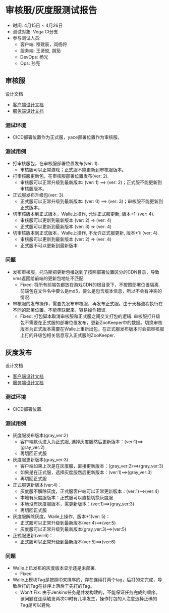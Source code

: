 # 审核服/灰度服测试报告

* 时间: 4月15日 ~ 4月26日
* 测试对象: Vega CI分支
* 参与测试人员:
  * 客户端: 穆建辰，阎杨将
  * 服务端:  王贤蛟, 胡笳
  * DevOps: 杨光
  * Ops: 孙亮

## 审核服

设计文档

* [客户端设计文档](https://git.youle.game/TC/TSD/DevOps/dune/wikis/%E5%89%8D%E7%AB%AF%E6%96%87%E6%A1%A3/apple-review-version)
* [服务端设计文档](https://git.youle.game/TC/TSD/DevOps/dune/wikis/%E5%90%8E%E7%AB%AF%E6%96%87%E6%A1%A3/appstore_review_and_gray)

### 测试环境

* CICD部署位置作为正式服，yace部署位置作为审核服。

### 测试用例

* 打审核服包，在审核服部署位置发布(ver: 1).
  * 审核服可以正常游戏；正式服不能更新到审核服版本。
* 打审核服更新包，在审核服部署位置发布(ver: 2).
  * 审核服可以正常升级到最新版本: (ver: 1) ==> (ver: 2)；正式服不能更新到审核服版本。
* 正式服发布升级包(ver: 3).
  * 正式服可以正常升级到最新版本: (ver: 0) ==> (ver: 3)；审核服不能更新到正式版本。
* 切审核版本到正式版本，Walle上操作, 允许正式服更新, 版本+1: (ver: 4).
  * 审核服可以更新到最新版本 (ver: 2) => (ver: 4)
  * 正式服可以更新到最新版本 (ver: 3) => (ver: 4)
* 切审核版本到正式版本，Walle上操作, 不允许正式服更新, 版本+1: (ver: 4).
  * 审核服可以更新到最新版本 (ver: 2) => (ver: 4)
  * 正式服不可以更新到最新版本


### 问题

* 发布审核服，托马斯把更新包推送到了按照部署位置区分的CDN目录，导致vms返回给前端的更新包地址不匹配.
  * Fixed: 将所有前端包都放在游戏CDN的根目录下，不按照部署位置隔离. 前端包在文件名中要么是md5，要么是包含版本信息，所以不会有冲突的情况.
* 审核服的发布操作，需要先发布审核服，再发布正式服。由于天梯流程执行在不同的部署位置，不能串联起来，容易操作错误.
  * Fixed: 打包脚本取消审核服和正式服之间交叉打包的逻辑. 审核服打升级包不需要在正式服的部署位置发布，更新ZooKeeper中的数据。切换审核版本为正式版本需要在Walle上重新出包，在正式服发布版本时会把审核服上打的升级包相关信息写入正式服的ZooKeeper.

## 灰度发布

设计文档

* [客户端设计文档](https://git.youle.game/TC/TSD/DevOps/dune/wikis/%E5%89%8D%E7%AB%AF%E6%96%87%E6%A1%A3/gray-server)
* [服务端设计文档](https://git.youle.game/TC/TSD/DevOps/dune/wikis/%E5%90%8E%E7%AB%AF%E6%96%87%E6%A1%A3/appstore_review_and_gray)

### 测试环境

* CICD部署位置.

### 测试用例

* 灰度服发布版本(gray_ver:2)
  * 客户端默认进入为正式服, 选择灰度服然后更新版本：(ver:1)==>(gray_ver:2)
  * 再切回正式服
* 灰度服更新版本(gray_ver:3)
  * 客户端如果上次是在灰度服，直接更新版本：(gray_ver:2)==>(gray_ver:3)
  * 如果是在正式服，选择灰度服然后更新版本：(ver:1)==>(gray_ver:3)
  * 再切回正式服
* 正式服更新版本(ver:4)：
  * 灰度服不解除灰度，正式服客户端可以正常更新版本：(ver:1)==>(ver:4)
  * 本地有灰度服版本：正式服可以直接切换灰度服
  * 本地没有灰度服版本，需更新版本：(ver:1)==>(gray_ver:3)
  * 再切回正式服
* 灰度服解除灰度，Walle上操作，版本+1(ver: 5)：
  * 正式服可以正常升级到最新版本(ver:4)==>(ver:5)
  * 灰度服可以正常升级到最新版本(gray_ver:3)==>(ver:5)
* 正式服更新(ver:6)：
  * 正式服可以正常升级到最新版本(ver:5)==>(ver:6)

### 问题

* Walle上已发布的灰度版本显示还是未部署.
  * Fixed
* Walle上模块Tag是按照ID来排序的，存在连续打两个tag，后打的先完成，导致后打的Tag在排序上落后于先打的Tag。
  * Won't Fix: 由于Jenkins任务是并发构建的，不能保证任务完成的顺序。该问题在连续触发两次CI时有几率发生，操作打包的人注意选择正确的Tag是可以避免.